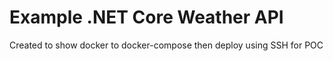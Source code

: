 # Example .NET Core Weather API
Created to show docker to docker-compose then deploy using SSH for POC